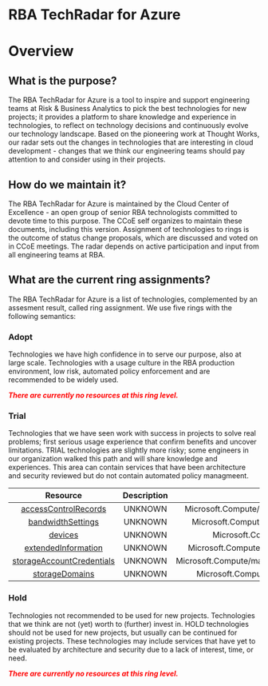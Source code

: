 
RBA TechRadar for Azure
=======================

# Overview

## What is the purpose?


The RBA TechRadar for Azure is a tool to inspire and support engineering teams at Risk & Business Analytics to pick the best technologies for new projects; it provides a platform to share knowledge and experience in technologies, to reflect on technology decisions and continuously evolve our technology landscape.  Based on the pioneering work at Thought Works, our radar sets out the changes in technologies that are interesting in cloud development - changes that we think our engineering teams should pay attention to and consider using in their projects.
## How do we maintain it?


The RBA TechRadar for Azure is maintained by the Cloud Center of Excellence - an open group of senior RBA technologists committed to devote time to this purpose.  The CCoE self organizes to maintain these documents, including this version.  Assignment of technologies to rings is the outcome of status change proposals, which are discussed and voted on in CCoE meetings.  The radar depends on active participation and input from all engineering teams at RBA.
## What are the current ring assignments?


The RBA TechRadar for Azure is a list of technologies, complemented by an assesment result, called ring assignment.  We use five rings with the following semantics:
### Adopt


Technologies we have high confidence in to serve our purpose, also at large scale.  Technologies with a usage culture in the RBA production environment, low risk, automated policy enforcement and are recommended to be widely used.  
  
***<font color="red"> There are currently no resources at this ring level. </font>***
### Trial


Technologies that we have seen work with success in projects to solve real problems;  first serious usage experience that confirm benefits and uncover limitations.  TRIAL technologies are slightly more risky; some engineers in our organization walked this path and will share knowledge and experiences.  This area can contain services that have been architecture and security reviewed but do not contain automated policy managmeent.  

|Resource|Description|Path|Status|
| :---: | :---: | :---: | :---: |
|[accessControlRecords](https://github.com/openrba/python-azure-techradar/Microsoft.Compute/managers/accessControlRecords/README.md)|UNKNOWN|Microsoft.Compute/managers/accessControlRecords|TRIAL|
|[bandwidthSettings](https://github.com/openrba/python-azure-techradar/Microsoft.Compute/managers/bandwidthSettings/README.md)|UNKNOWN|Microsoft.Compute/managers/bandwidthSettings|TRIAL|
|[devices](https://github.com/openrba/python-azure-techradar/Microsoft.Compute/managers/devices/README.md)|UNKNOWN|Microsoft.Compute/managers/devices|TRIAL|
|[extendedInformation](https://github.com/openrba/python-azure-techradar/Microsoft.Compute/managers/extendedInformation/README.md)|UNKNOWN|Microsoft.Compute/managers/extendedInformation|TRIAL|
|[storageAccountCredentials](https://github.com/openrba/python-azure-techradar/Microsoft.Compute/managers/storageAccountCredentials/README.md)|UNKNOWN|Microsoft.Compute/managers/storageAccountCredentials|TRIAL|
|[storageDomains](https://github.com/openrba/python-azure-techradar/Microsoft.Compute/managers/storageDomains/README.md)|UNKNOWN|Microsoft.Compute/managers/storageDomains|TRIAL|

### Hold


Technologies not recommended to be used for new projects. Technologies that we think are not (yet) worth to (further) invest in.  HOLD technologies should not be used for new projects, but usually can be continued for existing projects.  These technologies may include services that have yet to be evaluated by architecture and security due to a lack of interest, time, or need.  
  
***<font color="red"> There are currently no resources at this ring level. </font>***